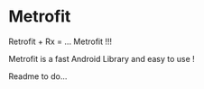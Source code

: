 # Metrofit
Retrofit + Rx = ... Metrofit !!!

Metrofit is a fast Android Library and easy to use !

Readme to do...
